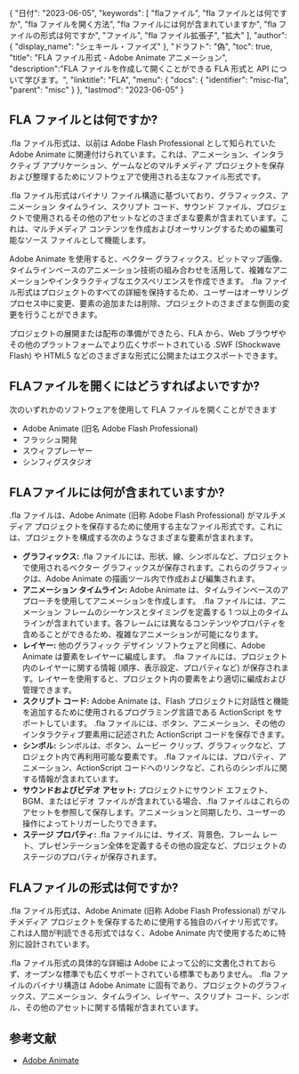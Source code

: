 {
"日付": "2023-06-05",
  "keywords": [
"flaファイル",
"fla ファイルとは何ですか",
"fla ファイルを開く方法",
"fla ファイルには何が含まれていますか",
"fla ファイルの形式は何ですか",
"ファイル",
"fla ファイル拡張子",
"拡大"
],
  "author": {
"display_name": "シェキール・ファイズ"
},
"ドラフト": "偽",
"toc": true,
"title": "FLA ファイル形式 - Adobe Animate アニメーション",
  "description":"FLA ファイルを作成して開くことができる FLA 形式と API について学びます。",
"linktitle": "FLA",
  "menu": {
    "docs": {
      "identifier": "misc-fla",
"parent": "misc"
}
},
"lastmod": "2023-06-05"
}

## FLA ファイルとは何ですか?

.fla ファイル形式は、以前は Adobe Flash Professional として知られていた Adobe Animate に関連付けられています。これは、アニメーション、インタラクティブ アプリケーション、ゲームなどのマルチメディア プロジェクトを保存および整理するためにソフトウェアで使用される主なファイル形式です。

.fla ファイル形式はバイナリ ファイル構造に基づいており、グラフィックス、アニメーション タイムライン、スクリプト コード、サウンド ファイル、プロジェクトで使用されるその他のアセットなどのさまざまな要素が含まれています。これは、マルチメディア コンテンツを作成およびオーサリングするための編集可能なソース ファイルとして機能します。

Adobe Animate を使用すると、ベクター グラフィックス、ビットマップ画像、タイムラインベースのアニメーション技術の組み合わせを活用して、複雑なアニメーションやインタラクティブなエクスペリエンスを作成できます。 .fla ファイル形式はプロジェクトのすべての詳細を保持するため、ユーザーはオーサリング プロセス中に変更、要素の追加または削除、プロジェクトのさまざまな側面の変更を行うことができます。

プロジェクトの展開または配布の準備ができたら、FLA から、Web ブラウザやその他のプラットフォームでより広くサポートされている .SWF (Shockwave Flash) や HTML5 などのさまざまな形式に公開またはエクスポートできます。

## FLAファイルを開くにはどうすればよいですか?

次のいずれかのソフトウェアを使用して FLA ファイルを開くことができます

- Adobe Animate (旧名 Adobe Flash Professional)
- フラッシュ開発
- スウィフプレーヤー
- シンフィグスタジオ

## FLAファイルには何が含まれていますか?

.fla ファイルは、Adobe Animate (旧称 Adobe Flash Professional) がマルチメディア プロジェクトを保存するために使用する主なファイル形式です。これには、プロジェクトを構成する次のようなさまざまな要素が含まれます。

- **グラフィックス:** .fla ファイルには、形状、線、シンボルなど、プロジェクトで使用されるベクター グラフィックスが保存されます。これらのグラフィックは、Adobe Animate の描画ツール内で作成および編集されます。
- **アニメーション タイムライン:** Adobe Animate は、タイムラインベースのアプローチを使用してアニメーションを作成します。 .fla ファイルには、アニメーション フレームのシーケンスとタイミングを定義する 1 つ以上のタイムラインが含まれています。各フレームには異なるコンテンツやプロパティを含めることができるため、複雑なアニメーションが可能になります。
- **レイヤー:** 他のグラフィック デザイン ソフトウェアと同様に、Adobe Animate は要素をレイヤーに編成します。 .fla ファイルには、プロジェクト内のレイヤーに関する情報 (順序、表示設定、プロパティなど) が保存されます。レイヤーを使用すると、プロジェクト内の要素をより適切に編成および管理できます。
- **スクリプト コード:** Adobe Animate は、Flash プロジェクトに対話性と機能を追加するために使用されるプログラミング言語である ActionScript をサポートしています。 .fla ファイルには、ボタン、アニメーション、その他のインタラクティブ要素用に記述された ActionScript コードを保存できます。
- **シンボル:** シンボルは、ボタン、ムービー クリップ、グラフィックなど、プロジェクト内で再利用可能な要素です。 .fla ファイルには、プロパティ、アニメーション、ActionScript コードへのリンクなど、これらのシンボルに関する情報が含まれています。
- **サウンドおよびビデオ アセット:** プロジェクトにサウンド エフェクト、BGM、またはビデオ ファイルが含まれている場合、.fla ファイルはこれらのアセットを参照して保存します。アニメーションと同期したり、ユーザーの操作によってトリガーしたりできます。
- **ステージ プロパティ:** .fla ファイルには、サイズ、背景色、フレーム レート、プレゼンテーション全体を定義するその他の設定など、プロジェクトのステージのプロパティが保存されます。

## FLAファイルの形式は何ですか?

.fla ファイル形式は、Adobe Animate (旧称 Adobe Flash Professional) がマルチメディア プロジェクトを保存するために使用する独自のバイナリ形式です。これは人間が判読できる形式ではなく、Adobe Animate 内で使用するために特別に設計されています。

.fla ファイル形式の具体的な詳細は Adobe によって公的に文書化されておらず、オープンな標準でも広くサポートされている標準でもありません。 .fla ファイルのバイナリ構造は Adobe Animate に固有であり、プロジェクトのグラフィックス、アニメーション、タイムライン、レイヤー、スクリプト コード、シンボル、その他のアセットに関する情報が含まれています。

## 参考文献
* [Adobe Animate](https://en.wikipedia.org/wiki/Adobe_Animate)

